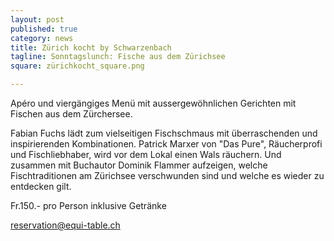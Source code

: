 ```yaml
---
layout: post
published: true
category: news
title: Zürich kocht by Schwarzenbach 
tagline: Sonntagslunch: Fische aus dem Zürichsee
square: zürichkocht_square.png

---
```



Apéro und viergängiges Menü mit aussergewöhnlichen Gerichten mit Fischen aus dem Zürchersee.

Fabian Fuchs lädt zum vielseitigen Fischschmaus mit überraschenden und inspirierenden Kombinationen. Patrick Marxer von "Das Pure", Räucherprofi und Fischliebhaber, wird vor dem Lokal einen Wals räuchern. Und zusammen mit Buchautor Dominik Flammer aufzeigen, welche Fischtraditionen am Zürichsee verschwunden sind und welche es wieder zu entdecken gilt.

Fr.150.- pro Person inklusive Getränke

reservation@equi-table.ch
